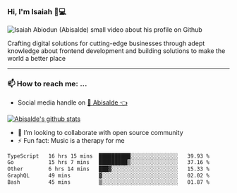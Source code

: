 ### Hi, I'm Isaiah 🌻💻

<img src="https://res.cloudinary.com/abisalde/image/upload/c_scale,h_311,w_816/v1616039512/Abisalde_github.gif" alt="Isaiah Abiodun (Abisalde) small video about his profile on Github">

Crafting digital solutions for cutting-edge businesses through adept knowledge about frontend development and building solutions to make the world a better place
<hr>

### 📫 How to reach me: ...
- Social media handle on <a href="https://twitter.com/abisalde">🔔  Abisalde   👈</a>


[![Abisalde's github stats](https://github-readme-stats.vercel.app/api?username=abisalde)](https://github.com/abisalde/github-readme-stats)

- 👯 I’m looking to collaborate with open source community
- ⚡ Fun fact: Music is a therapy for me


<!--
**abisalde/Abisalde** is a ✨ _special_ ✨ repository because its `README.md` (this file) appears on your GitHub profile.

Here are some ideas to get you started:


- 👯 I’m looking to collaborate with open source community
- 🤔 I’m looking for help with ...
- 💬 Ask me about ...
- 📫 How to reach me: ...
- 😄 Pronouns: ...
- ⚡ Fun fact: ...
-->

<!--START_SECTION:waka-->

```txt
TypeScript   16 hrs 15 mins  ██████████░░░░░░░░░░░░░░░   39.93 %
Go           15 hrs 7 mins   █████████▒░░░░░░░░░░░░░░░   37.16 %
Other        6 hrs 14 mins   ███▓░░░░░░░░░░░░░░░░░░░░░   15.33 %
GraphQL      49 mins         ▓░░░░░░░░░░░░░░░░░░░░░░░░   02.02 %
Bash         45 mins         ▒░░░░░░░░░░░░░░░░░░░░░░░░   01.87 %
```

<!--END_SECTION:waka-->

